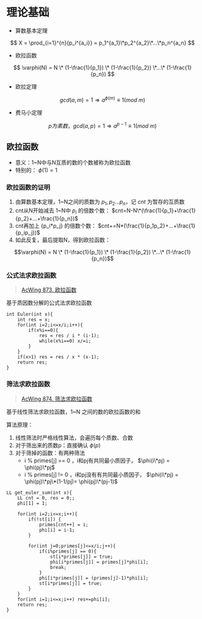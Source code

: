# 理论基础
* 算数基本定理

$$
X = \prod_{i=1}^{n}{p_i^{a_i}} = p_1^{a_1}\*p_2^{a_2}\*...\*p_n^{a_n}
$$

* 欧拉函数

$$
\varphi(N) = N \* (1-\frac{1}{p_1}) \* (1-\frac{1}{p_2}) \*...\* (1-\frac{1}{p_n})
$$

* 欧拉定理

$$
gcd(a, m) = 1 \Rightarrow a^{\phi(m)} \equiv 1 (mod\ m)
$$

* 费马小定理

$$
p为素数，gcd(a, p) = 1 \Rightarrow a^{p-1} \equiv 1 (mod\ m)
$$

## 欧拉函数
* 意义：1~N中与N互质的数的个数被称为欧拉函数
* 特别的： $\phi(1)=1$

### 欧拉函数的证明
1. 由算数基本定理，1~N之间的质数为 $p_1,p_2...p_n$，记 $cnt$ 为暂存的互质数
2. cnt从N开始减去 1~N中 $p_i$ 的倍数个数： $cnt=N-N\*(\frac{1}{p_1}+\frac{1}{p_2}+...+\frac{1}{p_n})$
3. cnt再加上 {p_i\*p_j} 的倍数个数： $cnt+=N*(\frac{1}{p_1p_2}+...+\frac{1}{p_ip_j})$
4. 如此反复，最后提取N，得到欧拉函数：

$$\varphi(N) = N \* (1-\frac{1}{p_1}) \* (1-\frac{1}{p_2}) \*...\* (1-\frac{1}{p_n})$$  

### 公式法求欧拉函数
> [AcWing 873. 欧拉函数](https://www.acwing.com/activity/content/problem/content/942/)

基于质因数分解的公式法求欧拉函数  
```
int Euler(int x){
    int res = x;
    for(int i=2;i<=x/i;i++){
        if(x%i==0){
            res = res / i * (i-1);
            while(x%i==0) x/=i;
        }
    }
    if(x>1) res = res / x * (x-1);
    return res;
}
```

### 筛法求欧拉函数
> [AcWing 874. 筛法求欧拉函数](https://www.acwing.com/activity/content/problem/content/943/)

基于线性筛法求欧拉函数，1~N 之间的数的欧拉函数的和

算法原理：
1. 线性筛法时严格线性算法，会遍历每个质数、合数
2. 对于筛出来的质数p：直接确认 $\phi(p)$
3. 对于筛掉的函数：有两种筛法
   * i % primes[j] == 0 ，i和pj有共同最小质因子， $\phi(i\*pj) = \phi(pj)\*pj$
   * i % primes[j] != 0 ，i和pj没有有共同最小质因子， $\phi(i\*pj) = \phi(pj)\*pj\*(1-1/pj)= \phi(pj)\*(pj-1)$
  
```
LL get_euler_sum(int x){
    LL cnt = 0, res = 0;;
    phi[1] = 1;

    for(int i=2;i<=x;i++){
        if(!st[i]) {
            primes[cnt++] = i;
            phi[i] = i-1;
        }

        for(int j=0;primes[j]<=x/i;j++){
            if(i%primes[j] == 0){
                st[i*primes[j]] = true;
                phi[i*primes[j]] = primes[j]*phi[i];
                break;
            }
            phi[i*primes[j]] = (primes[j]-1)*phi[i];
            st[i*primes[j]] = true;
        }
    }
    for(int i=1;i<=x;i++) res+=phi[i];
    return res;
}
```




















